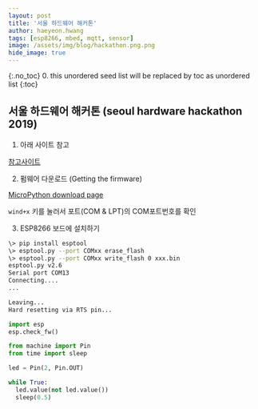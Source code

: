 ```yaml
---
layout: post
title: '서울 하드웨어 해커톤' 
author: haeyeon.hwang
tags: [esp8266, mbed, mqtt, sensor]
image: /assets/img/blog/hackathon.png.png
hide_image: true
---
```


{:.no_toc}
0. this unordered seed list will be replaced by toc as unordered list
{:toc}

## **서울 하드웨어 해커톤 (seoul hardware hackathon 2019)**
1. 아래 사이트 참고

[참고사이트](http://docs.micropython.org/en/v1.9.4/esp8266/esp8266/tutorial/intro.html)

2. 펌웨어 다운로드 (Getting the firmware)

[MicroPython download page](http://micropython.org/download#esp8266)

`wind+x` 키를 눌러서 포트(COM & LPT)의 COM포트번호를 확인

3. ESP8266 보드에 설치하기
   
~~~bash
\> pip install esptool
\> esptool.py --port COMxx erase_flash
\> esptool.py --port COMxx write_flash 0 xxx.bin
esptool.py v2.6
Serial port COM13
Connecting....
...

Leaving...
Hard resetting via RTS pin...
~~~

~~~python
import esp
esp.check_fw()
~~~

~~~python
from machine import Pin
from time import sleep

led = Pin(2, Pin.OUT)

while True:
  led.value(not led.value())
  sleep(0.5)
~~~
